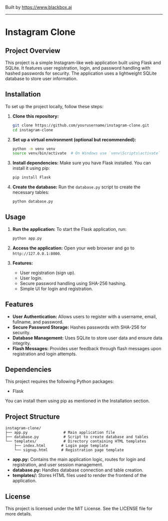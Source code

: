 
Built by https://www.blackbox.ai

---

# Instagram Clone

## Project Overview
This project is a simple Instagram-like web application built using Flask and SQLite. It features user registration, login, and password handling with hashed passwords for security. The application uses a lightweight SQLite database to store user information.

## Installation

To set up the project locally, follow these steps:

1. **Clone this repository:**
   ```bash
   git clone https://github.com/yourusername/instagram-clone.git
   cd instagram-clone
   ```

2. **Set up a virtual environment (optional but recommended):**
   ```bash
   python -m venv venv
   source venv/bin/activate  # On Windows use `venv\Scripts\activate`
   ```

3. **Install dependencies:**
   Make sure you have Flask installed. You can install it using pip:
   ```bash
   pip install Flask
   ```

4. **Create the database:**
   Run the `database.py` script to create the necessary tables:
   ```bash
   python database.py
   ```

## Usage

1. **Run the application:**
   To start the Flask application, run:
   ```bash
   python app.py
   ```

2. **Access the application:**
   Open your web browser and go to `http://127.0.0.1:8000`.

3. **Features:**
   - User registration (sign up).
   - User login.
   - Secure password handling using SHA-256 hashing.
   - Simple UI for login and registration.

## Features
- **User Authentication:** Allows users to register with a username, email, fullname, and password.
- **Secure Password Storage:** Hashes passwords with SHA-256 for security.
- **Database Management:** Uses SQLite to store user data and ensure data integrity.
- **Flash Messages:** Provides user feedback through flash messages upon registration and login attempts.

## Dependencies
This project requires the following Python packages:
- Flask

You can install them using pip as mentioned in the Installation section.

## Project Structure
```
instagram-clone/
├── app.py                # Main application file
├── database.py           # Script to create database and tables
└── templates/            # Directory containing HTML templates
    ├── index.html       # Login page template
    └── signup.html      # Registration page template
```

- **app.py:** Contains the main application logic, routes for login and registration, and user session management.
- **database.py:** Handles database connection and table creation.
- **templates/:** Stores HTML files used to render the frontend of the application.

## License
This project is licensed under the MIT License. See the LICENSE file for more details.